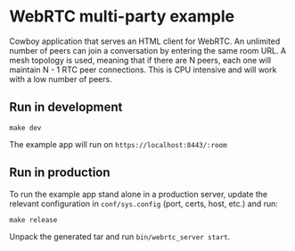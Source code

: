 # WebRTC multi-party example

Cowboy application that serves an HTML client for WebRTC.
An unlimited number of peers can join a conversation by entering the
same room URL.
A mesh topology is used, meaning that if there are N peers, each one
will maintain N - 1 RTC peer connections. This is CPU intensive and
will work with a low number of peers.

## Run in development

    make dev

The example app will run on `https://localhost:8443/:room`

## Run in production

To run the example app stand alone in a production server, update the
relevant configuration in `conf/sys.config` (port, certs, host, etc.)
and run:

    make release

Unpack the generated tar and run `bin/webrtc_server start`.
